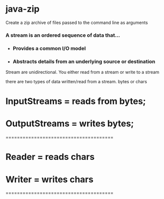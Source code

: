 # java-zip
 Create a zip archive of files passed to the command line as arguments

### A stream is an ordered sequence of data that...

- ### Provides a common I/O model
- ### Abstracts details from an underlying source or destination

Stream are unidirectional. You either read from a stream or write to a stream

there are two types of data written/read from a stream. bytes or chars

# InputStreams = reads from bytes;
# OutputStreams = writes bytes;

======================================

# Reader = reads chars
# Writer = writes chars

======================================




